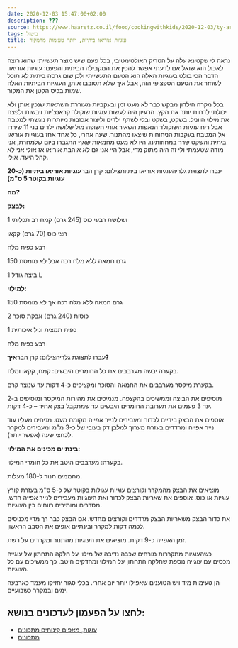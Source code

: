 ```yaml
---
date: 2020-12-03 15:47:00+02:00
description: ???
source: https://www.haaretz.co.il/food/cookingwithkids/2020-12-03/ty-article/0000017f-f900-d47e-a37f-f93c79d50000
tags: בישול
title: עוגיות אוריאו ביתיות, יותר טעימות מהמקור
---
```


נראה לי שקטינא עלה על הטריק האולטימטיבי, בכל פעם שיש מוצר תעשייתי שהוא רוצה לאכול הוא שואל אם לדעתי אפשר להכין את המקבילה הביתית והפעם: עוגיות אוריאו. הדבר הכי בולט בעוגיות האלה הוא הטעם התעשייתי ולכן שום גרסה ביתית לא תוכל לשחזר את הטעם הספציפי הזה, אבל איך שלא תסובבו אותן, העוגיות הביתיות האלה שמות בכיס הקטן את המקור.

בכל מקרה הילדון מבקש כבר לא מעט זמן ובעקביות מעוררת השתאות שנכין אותן ולא יכולתי לדחות יותר את הקץ. הרעיון היה לעשות עוגיות שוקולד קראנצ'יות ויבשות ולפצח את מילוי הווניל. בשקט, בשקט ובלי לשתף ילדים וליצור אכזבות מיותרות ניגשתי למטבח אבל ריח עוגיות השוקולד הנאפות השאיר אותי חשופה מול שלושה ילדים בני 11 שירדו אל המטבח בעקבות הניחוחות שיצאו מהתנור. שעה אחרי, כל אחד אחז בעוגיית אוריאו ביתית והשקט שרר במחוזותינו. היו לא מעט מחמאות שאף התגברו ביום שלמחרת, אני מודה שטעמתי ולי זה היה מתוק מדי, אבל היי אני גם לא אוהבת אוריאו אז אולי אני לא קהל היעד. אולי.

 עברו לתצוגת גלריהעוגיות אוריאו ביתיותצילום: קרן הבר**עוגיות אוריאו ביתיות (כ-20 עוגיות בקוטר 5 ס"מ)**

**מה?**

**לבצק:**

1 ושלושת רבעי כוס (245 גרם) קמח רב תכליתי

חצי כוס (70 גרם) קקאו

רבע כפית מלח

150 גרם חמאה ללא מלח רכה אבל לא מומסת

1 ביצה גודל L

**למילוי:**

150 גרם חמאה ללא מלח רכה אך לא מומסת

2 כוסות (240 גרם) אבקת סוכר

1 כפית תמצית וניל איכותית

רבע כפית מלח

 עברו לתצוגת גלריהצילום: קרן הבר**איך?**

בקערה יבשה מערבבים את כל החומרים היבשים: קמח, קקאו ומלח.

בקערת מיקסר מערבבים את החמאה והסוכר ומקציפים כ-4 דקות עד שנוצר קרם.

מוסיפים את הביצה וממשיכים בהקצפה. מנמיכים את מהירות המיקסר ומוסיפים ב-2 עד 3 פעמים את תערובת החומרים היבשים עד שמתקבל בצק אחיד – כ-4 דקות.

אוספים את הבצק בידיים לכדור ומעבירים לנייר אפייה מקומח מעט. מניחים מעליו עוד נייר אפייה ומרדדים בעזרת מערוך למלבן דק בעובי של כ-3 מ"מ ומעבירים למקרר לכחצי שעה (אפשר יותר).

**בינתיים מכינים את המילוי:**

בקערה: מערבבים היטב את כל חומרי המילוי.

מחממים תנור ל-180 מעלות.

מוציאים את הבצק מהמקרר וקורצים עוגיות עגולות בקוטר של כ-5 ס"מ בעזרת קורץ עוגיות או כוס. אוספים את שאריות הבצק לכדור ואת העוגיות מעבירים לנייר אפייה חדש. מסדרים ומותירים רווחים בין העוגיות.

את כדור הבצק משאריות הבצק מרדדים וקורצים מחדש. אם הבצק כבר רך מדי מכניסים לכמה דקות למקרר ובינתיים אופים את הסבב הראשון.

זמן האפייה כ-9 דקות. מוציאים את העוגיות מהתנור ומקררים על רשת.

כשהעוגיות מתקררות מורחים שכבה נדיבה של מילוי על חלקה התחתון של עוגייה מכסים עם עוגייה נוספת שחלקה התחתון על המילוי ומהדקים היטב. כך ממשיכים עם כל העוגיות.

הן טעימות מיד ויש הטוענים שאפילו יותר יום אחרי. בכלי סגור יחזיקו מעמד כארבעה ימים ובמקרר כשבועיים.

לחצו על הפעמון לעדכונים בנושא:
------------------------------

* [עוגות, מאפים קינוחים מתכונים](/ty-tag/cakes-0000017f-da2a-d938-a17f-fe2a21fc0000)
* [מתכונים](/ty-tag/recipes-0000017f-da28-dea8-a77f-de6a4ba50000)